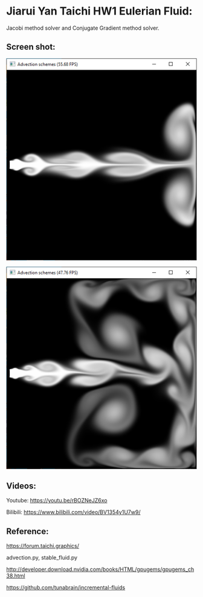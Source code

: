 Jiarui Yan Taichi HW1 Eulerian Fluid:
======================

Jacobi method solver and Conjugate Gradient method solver.

Screen shot:
-------------
![](./image/Capture.PNG)


![](./image/Capture_Nxt.PNG)

Videos:
-------------

Youtube: https://youtu.be/rBOZNeJZ6xo

Bilibili: https://www.bilibili.com/video/BV1354y1U7w9/


Reference:
-------------

https://forum.taichi.graphics/

advection.py, stable_fluid.py

http://developer.download.nvidia.com/books/HTML/gpugems/gpugems_ch38.html

https://github.com/tunabrain/incremental-fluids

